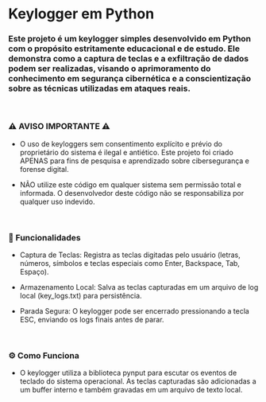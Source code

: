 # Keylogger em Python
### Este projeto é um keylogger simples desenvolvido em Python com o propósito estritamente educacional e de estudo. Ele demonstra como a captura de teclas e a exfiltração de dados podem ser realizadas, visando o aprimoramento do conhecimento em segurança cibernética e a conscientização sobre as técnicas utilizadas em ataques reais.

<br>

### ⚠️ AVISO IMPORTANTE ⚠️
* O uso de keyloggers sem consentimento explícito e prévio do proprietário do sistema é ilegal e antiético. Este projeto foi criado APENAS para fins de pesquisa e aprendizado sobre cibersegurança e forense digital.

* NÃO utilize este código em qualquer sistema sem permissão total e informada. O desenvolvedor deste código não se responsabiliza por qualquer uso indevido.

<br>

### 🎯 Funcionalidades
* Captura de Teclas: Registra as teclas digitadas pelo usuário (letras, números, símbolos e teclas especiais como Enter, Backspace, Tab, Espaço).

* Armazenamento Local: Salva as teclas capturadas em um arquivo de log local (key_logs.txt) para persistência.

* Parada Segura: O keylogger pode ser encerrado pressionando a tecla ESC, enviando os logs finais antes de parar.

<br>

### ⚙️ Como Funciona
* O keylogger utiliza a biblioteca pynput para escutar os eventos de teclado do sistema operacional. As teclas capturadas são adicionadas a um buffer interno e também gravadas em um arquivo de texto local.